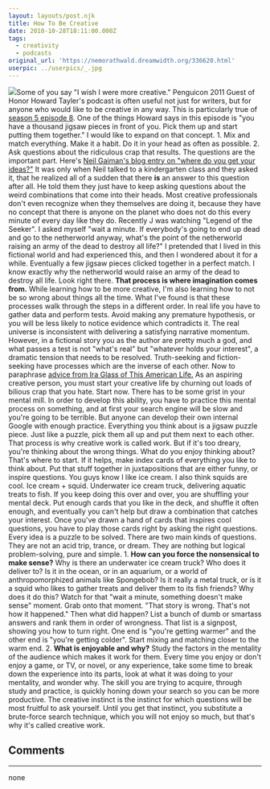 ```yaml
---
layout: layouts/post.njk
title: How To Be Creative
date: 2010-10-28T18:11:00.000Z
tags:
  - creativity
  - podcasts
original_url: 'https://nemorathwald.dreamwidth.org/336620.html'
userpic: ../userpics/_.jpg
---
```

![](http://lh3.ggpht.com/_ENXtTKU9j1A/TMm9lmoHcCI/AAAAAAAAIKg/4rx1x7XVsJk/s288/DreamfinderFigment2.jpg)Some of you say "I wish I were more creative." Penguicon 2011 Guest of Honor Howard Tayler's podcast is often useful not just for writers, but for anyone who would like to be creative in any way. This is particularly true of [season 5 episode 8](http://www.writingexcuses.com/2010/10/24/writing-excuses-5-8-the-excuses-youre-out-of/). One of the things Howard says in this episode is "you have a thousand jigsaw pieces in front of you. Pick them up and start putting them together." I would like to expand on that concept. 1. Mix and match everything. Make it a habit. Do it in your head as often as possible. 2. Ask questions about the ridiculous crap that results. The questions are the important part. Here's [Neil Gaiman's blog entry on "where do you get your ideas?"](http://www.neilgaiman.com/p/Cool_Stuff/Essays/Essays_By_Neil/Where_do_you_get_your_ideas%3F) It was only when Neil talked to a kindergarten class and they asked it, that he realized all of a sudden that there **is** an answer to this question after all. He told them they just have to keep asking questions about the weird combinations that come into their heads. Most creative professionals don't even recognize when they themselves are doing it, because they have no concept that there is anyone on the planet who does not do this every minute of every day like they do. Recently J was watching "Legend of the Seeker". I asked myself "wait a minute. If everybody's going to end up dead and go to the netherworld anyway, what's the point of the netherworld raising an army of the dead to destroy all life?" I pretended that I lived in this fictional world and had experienced this, and then I wondered about it for a while. Eventually a few jigsaw pieces clicked together in a perfect match. I know exactly why the netherworld would raise an army of the dead to destroy all life. Look right there. **That process is where imagination comes from.** While learning how to be more creative, I'm also learning how to not be so wrong about things all the time. What I've found is that these processes walk through the steps in a different order. In real life you have to gather data and perform tests. Avoid making any premature hypothesis, or you will be less likely to notice evidence which contradicts it. The real universe is inconsistent with delivering a satisfying narrative momentum. However, in a fictional story you as the author are pretty much a god, and what passes a test is not "what's real" but "whatever holds your interest", a dramatic tension that needs to be resolved. Truth-seeking and fiction-seeking have processes which are the inverse of each other. Now to paraphrase [advice from Ira Glass of This American Life.](http://www.youtube.com/watch?v=-hidvElQ0xE) As an aspiring creative person, you must start your creative life by churning out loads of bilious crap that you hate. Start now. There has to be some grist in your mental mill. In order to develop this ability, you have to practice this mental process on something, and at first your search engine will be slow and you're going to be terrible. But anyone can develop their own internal Google with enough practice. Everything you think about is a jigsaw puzzle piece. Just like a puzzle, pick them all up and put them next to each other. That process is why creative work is called work. But if it's too dreary, you're thinking about the wrong things. What do you enjoy thinking about? That's where to start. If it helps, make index cards of everything you like to think about. Put that stuff together in juxtapositions that are either funny, or inspire questions. You guys know I like ice cream. I also think squids are cool. Ice cream + squid. Underwater ice cream truck, delivering aquatic treats to fish. If you keep doing this over and over, you are shuffling your mental deck. Put enough cards that you like in the deck, and shuffle it often enough, and eventually you can't help but draw a combination that catches your interest. Once you've drawn a hand of cards that inspires cool questions, you have to play those cards right by asking the right questions. Every idea is a puzzle to be solved. There are two main kinds of questions. They are not an acid trip, trance, or dream. They are nothing but logical problem-solving, pure and simple. 1. **How can you force the nonsensical to make sense?** Why is there an underwater ice cream truck? Who does it deliver to? Is it in the ocean, or in an aquarium, or a world of anthropomorphized animals like Spongebob? Is it really a metal truck, or is it a squid who likes to gather treats and deliver them to its fish friends? Why does it do this? Watch for that "wait a minute, something doesn't make sense" moment. Grab onto that moment. "That story is wrong. That's not how it happened." Then what did happen? List a bunch of dumb or smartass answers and rank them in order of wrongness. That list is a signpost, showing you how to turn right. One end is "you're getting warmer" and the other end is "you're getting colder". Start mixing and matching closer to the warm end. 2. **What is enjoyable and why?** Study the factors in the mentality of the audience which makes it work for them. Every time you enjoy or don't enjoy a game, or TV, or novel, or any experience, take some time to break down the experience into its parts, look at what it was doing to your mentality, and wonder why. The skill you are trying to acquire, through study and practice, is quickly honing down your search so you can be more productive. The creative instinct is the instinct for which questions will be most fruitful to ask yourself. Until you get that instinct, you substitute a brute-force search technique, which you will not enjoy so much, but that's why it's called creative work.

## Comments

---

none
